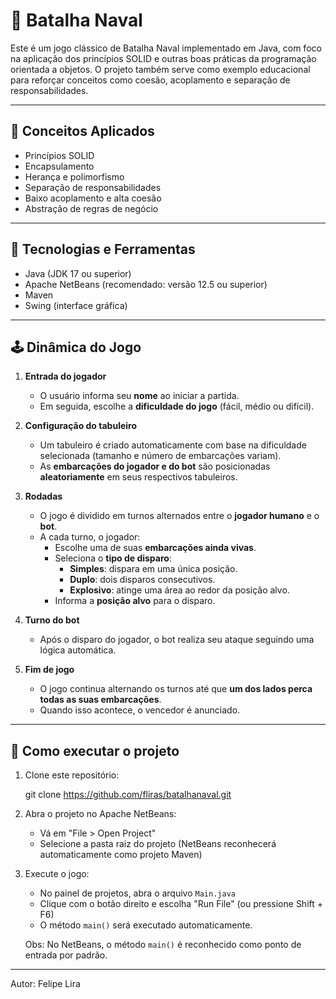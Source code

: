 # 🔱 Batalha Naval

Este é um jogo clássico de Batalha Naval implementado em Java, com foco na aplicação dos princípios SOLID e outras boas práticas da programação orientada a objetos. O projeto também serve como exemplo educacional para reforçar conceitos como coesão, acoplamento e separação de responsabilidades.

---

## 🧠 Conceitos Aplicados

- Princípios SOLID
- Encapsulamento
- Herança e polimorfismo
- Separação de responsabilidades
- Baixo acoplamento e alta coesão
- Abstração de regras de negócio

---

## 🧱 Tecnologias e Ferramentas

- Java (JDK 17 ou superior)
- Apache NetBeans (recomendado: versão 12.5 ou superior)
- Maven
- Swing (interface gráfica)

---

## 🕹️ Dinâmica do Jogo

1. **Entrada do jogador**
   - O usuário informa seu **nome** ao iniciar a partida.
   - Em seguida, escolhe a **dificuldade do jogo** (fácil, médio ou difícil).

2. **Configuração do tabuleiro**
   - Um tabuleiro é criado automaticamente com base na dificuldade selecionada (tamanho e número de embarcações variam).
   - As **embarcações do jogador e do bot** são posicionadas **aleatoriamente** em seus respectivos tabuleiros.

3. **Rodadas**
   - O jogo é dividido em turnos alternados entre o **jogador humano** e o **bot**.
   - A cada turno, o jogador:
     - Escolhe uma de suas **embarcações ainda vivas**.
     - Seleciona o **tipo de disparo**:
       - **Simples**: dispara em uma única posição.
       - **Duplo**: dois disparos consecutivos.
       - **Explosivo**: atinge uma área ao redor da posição alvo.
     - Informa a **posição alvo** para o disparo.

4. **Turno do bot**
   - Após o disparo do jogador, o bot realiza seu ataque seguindo uma lógica automática.

5. **Fim de jogo**
   - O jogo continua alternando os turnos até que **um dos lados perca todas as suas embarcações**.
   - Quando isso acontece, o vencedor é anunciado.

---

## 🚀 Como executar o projeto

1. Clone este repositório:

   git clone https://github.com/fliras/batalhanaval.git

2. Abra o projeto no Apache NetBeans:
   - Vá em "File > Open Project"
   - Selecione a pasta raiz do projeto (NetBeans reconhecerá automaticamente como projeto Maven)

3. Execute o jogo:
   - No painel de projetos, abra o arquivo `Main.java`
   - Clique com o botão direito e escolha "Run File" (ou pressione Shift + F6)
   - O método `main()` será executado automaticamente.

   Obs: No NetBeans, o método `main()` é reconhecido como ponto de entrada por padrão.

---

Autor: Felipe Lira
